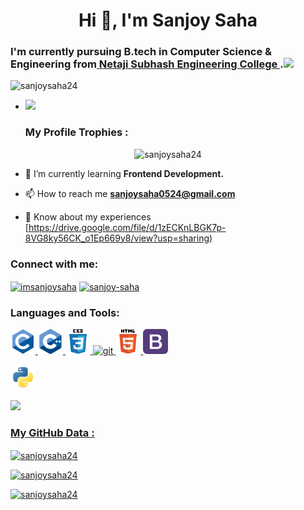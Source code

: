 <h1 align="center">Hi 👋, I'm Sanjoy Saha</h1>
<h3>I'm currently pursuing B.tech in Computer Science & Engineering from<a href="http://nsec.ac.in"> Netaji Subhash Engineering College </a>.<img src="https://media.giphy.com/media/fYSnHlufseco8Fh93Z/giphy.gif" width="30"></h3>


<p align="left"> <img src="https://komarev.com/ghpvc/?username=sanjoysaha24&label=Profile%20views&color=0e75b6&style=flat" alt="sanjoysaha24" /> </p>

- **<img src="https://media.giphy.com/media/dxIWYNNVCxFXdP76XE/giphy.gif" width="25"> <h3>My Profile Trophies :</h3>**   
 <p align="center"> <img src="https://github-profile-trophy.vercel.app/?username=sanjoysaha24&theme=juicyfresh&row=2&column=3" alt=sanjoysaha24 />


- 🌱 I’m currently learning **Frontend Development.**

- 📫 How to reach me **sanjoysaha0524@gmail.com**

- 📄 Know about my experiences [https://drive.google.com/file/d/1zECKnLBGK7p-8VG8ky56CK_o1Ep669y8/view?usp=sharing)

<h3 align="left">Connect with me:</h3>
<p align="left">
<a href="https://twitter.com/imsanjoysaha" target="blank"><img align="center" src="https://cdn.jsdelivr.net/npm/simple-icons@3.0.1/icons/twitter.svg" alt="imsanjoysaha" height="30" width="40" /></a>
<a href="https://www.linkedin.com/in/sanjoy-saha-a649921b3/" target="blank"><img align="center" src="https://raw.githubusercontent.com/rahuldkjain/github-profile-readme-generator/master/src/images/icons/Social/linked-in-alt.svg" alt="sanjoy-saha" height="30" width="40" /></a>

</p>

<h3 align="left">Languages and Tools:</h3>
<p align="left"> <a href="https://www.cprogramming.com/" target="_blank"> <img src="https://raw.githubusercontent.com/devicons/devicon/master/icons/c/c-original.svg" alt="c" width="40" height="40"/> </a> <a href="https://www.w3schools.com/cpp/" target="_blank"> <img src="https://raw.githubusercontent.com/devicons/devicon/master/icons/cplusplus/cplusplus-original.svg" alt="cplusplus" width="40" height="40"/> </a> <a href="https://www.w3schools.com/css/" target="_blank"> <img src="https://raw.githubusercontent.com/devicons/devicon/master/icons/css3/css3-original-wordmark.svg" alt="css3" width="40" height="40"/> </a> <a href="https://git-scm.com/" target="_blank"> <img src="https://www.vectorlogo.zone/logos/git-scm/git-scm-icon.svg" alt="git" width="40" height="40"/> </a> <a href="https://www.w3.org/html/" target="_blank"> <img src="https://raw.githubusercontent.com/devicons/devicon/master/icons/html5/html5-original-wordmark.svg" alt="html5" width="40" height="40"/>
  <img src="https://raw.githubusercontent.com/github/explore/80688e429a7d4ef2fca1e82350fe8e3517d3494d/topics/bootstrap/bootstrap.png" width="40" height="40" /> </a> </p> <a href="https://www.python.org" target="_blank"> <img src="https://raw.githubusercontent.com/devicons/devicon/master/icons/python/python-original.svg" alt="python" width="40" height="40"/>

<img src="https://media.giphy.com/media/jUQHpQ3UjFBfRlQekP/giphy.gif" width="50"> <h3>My GitHub Data :</h3> 
<p><img align="center" src="https://github-readme-stats.vercel.app/api/top-langs?username=sanjoysaha24&show_icons=true&theme=gotham" alt="sanjoysaha24" /></p>
<p align=""> <img src="https://github-readme-stats.vercel.app/api?username=sanjoysaha24&langs_count=10&show_icons=true&theme=gotham" alt="sanjoysaha24" /> 
<p align=""> <img src="https://streak-stats.demolab.com?user=sanjoysaha24&theme=gotham" alt="sanjoysaha24" /></p>



